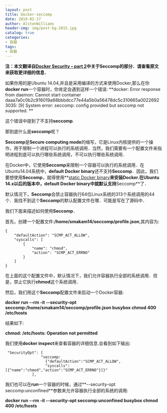 ```yaml
---
layout: post
title: Docker-seccomp
date: 2019-02-17
author: AlstonWilliams
header-img: img/post-bg-2015.jpg
catalog: true
categories:
- 容器
tags:
- 容器
---
```

**注：本文翻译自[Docker Security – part 2](https://sreeninet.wordpress.com/2016/03/06/docker-security-part-2docker-engine/)中关于Seccomp的部分．请查看原文来获取更详细的信息．**

如果你用的是Ubuntu 14.04,并且是采用编译的方式来使用Docker,那么在你**docker run**一个容器时，你肯定会遇到这样一个错误:
**docker: Error response from daemon: Cannot start container daaa7a0c0b2c916019a68bbbdcc77e44a5b0a56478dc5c310665a00226923035: [9] System error: seccomp: config provided but seccomp not supported.
**

这个错误中提到了不支持**seccomp**.

那到底什么是**seccomp**呢？

**Seccomp**是**Secure computing mode**的缩写，它是Linux内核提供的一个操作，用于限制一个进程可以执行的系统调用．当然，我们需要有一个配置文件来指明进程到底可以执行哪些系统调用，不可以执行哪些系统调用．

在Docker中，它使用**Seccomp**来限制一个容器可以执行的系统调用．在Ubuntu14.04系统中，**default Docker binary**还不支持**Seccomp**．因此，我们要想使用**Seccomp**，就得使用**[static Docker binary](https://github.com/docker/docker/blob/master/docs/installation/binaries.m)**来安装Docker.在Ubuntu 14.x以后的版本中，**default Docker binary**中就默认支持**Seccomp**了．

默认情况下，**Seccomp**会禁止容器执行64位Linux系统的313个系统调用的44个．我找不到这个**Seccomp**的默认配置文件在哪．可能是写在了源码中．

我们下面来描述如何使用**Seccomp**．

首先，创建一个配置文件:**/home/smakam14/seccomp/profile.json**,其内容为:

~~~
{
    "defaultAction": "SCMP_ACT_ALLOW",
    "syscalls": [
        {
            "name": "chmod",
            "action": "SCMP_ACT_ERRNO"
        }
    ]
}
~~~

在上面的这个配置文件中，默认情况下，我们允许容器执行全部的系统调用．但是，禁止它执行**chmod**这个系统调用．

然后，我们用这个**Seccomp**配置文件来启动一个Docker容器:

**docker run --rm -it --security-opt seccomp:/home/smakam14/seccomp/profile.json busybox chmod 400 /etc/hosts**

结果如下:

**chmod: /etc/hosts: Operation not permitted**

我们使用**docker inspect**来查看容器的详细信息.会看到如下输出:
~~~
 "SecurityOpt": [
                "seccomp:     
                  {"defaultAction":"SCMP_ACT_ALLOW",
                  "syscalls":[{"name":"chmod","action":"SCMP_ACT_ERRNO"}]}"
            ],
~~~

我们也可以在**run**一个容器的时候，通过**--security-opt seccomp:unconfined**参数来允许容器执行全部的系统的调用:

**docker run --rm -it --security-opt seccomp:unconfined busybox chmod 400 /etc/hosts**
